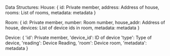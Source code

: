 Data Structures:
House:
{
    id: Private member,
    address: Address of house,
    rooms: List of rooms,
    metadata: metadata
}

Room:
{
    id: Private member,
    number: Room number,
    house_addr: Address of house,
    devices: List of device ids in room,
    metadata: metadata
}

Device:
{
    'id': Private member,
    'device_id': ID of device
    'type': Type of device,
    'reading': Device Reading,
    'room': Device room,
    'metadata': metadata
}